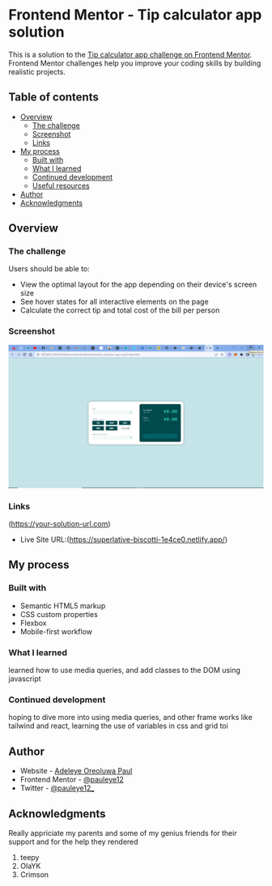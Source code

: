 # Frontend Mentor - Tip calculator app solution

This is a solution to the [Tip calculator app challenge on Frontend Mentor](https://www.frontendmentor.io/challenges/tip-calculator-app-ugJNGbJUX). Frontend Mentor challenges help you improve your coding skills by building realistic projects.

## Table of contents

- [Overview](#overview)
  - [The challenge](#the-challenge)
  - [Screenshot](#screenshot)
  - [Links](#links)
- [My process](#my-process)
  - [Built with](#built-with)
  - [What I learned](#what-i-learned)
  - [Continued development](#continued-development)
  - [Useful resources](#useful-resources)
- [Author](#author)
- [Acknowledgments](#acknowledgments)

## Overview

### The challenge

Users should be able to:

- View the optimal layout for the app depending on their device's screen size
- See hover states for all interactive elements on the page
- Calculate the correct tip and total cost of the bill per person

### Screenshot

![](./screenshot/WhatsApp%20Image%202022-06-27%20at%2010.26.22%20PM%20(1).jpeg)

### Links

(https://your-solution-url.com)
- Live Site URL:(https://superlative-biscotti-1e4ce0.netlify.app/)

## My process

### Built with

- Semantic HTML5 markup
- CSS custom properties
- Flexbox
- Mobile-first workflow

### What I learned

learned how to use media queries, and add classes to the DOM using javascript

### Continued development

hoping to dive more into using media queries, and other frame works like tailwind and react, learning the use of variables in css and grid toi

## Author

- Website - [Adeleye Oreoluwa Paul](https://superlative-biscotti-1e4ce0.netlify.app/)
- Frontend Mentor - [@pauleye12](https://www.frontendmentor.io/profile/pauleye12)
- Twitter - [@pauleye12_](https://www.twitter.com/pauleye12_)

## Acknowledgments

Really appriciate my parents and some of my genius friends for their support and for the help they rendered
1. teepy
2. OlaYK
3. Crimson